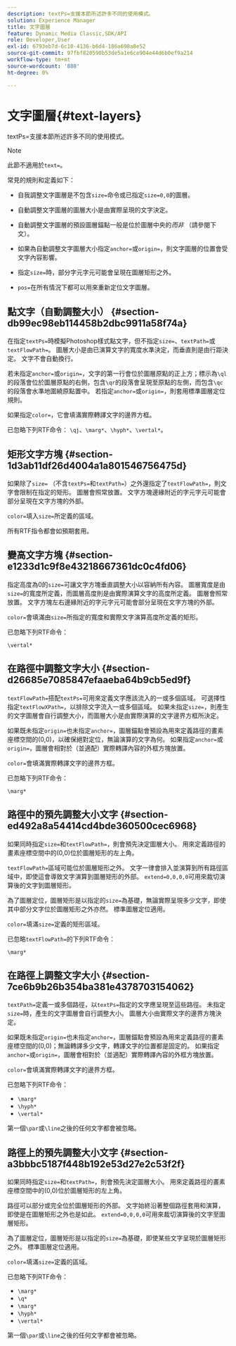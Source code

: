 ```yaml
---
description: textPs=支援本節所述許多不同的使用模式。
solution: Experience Manager
title: 文字圖層
feature: Dynamic Media Classic,SDK/API
role: Developer,User
exl-id: 6793eb7d-6c10-4136-b6d4-186a698a8e52
source-git-commit: 97fbf820590b53de5a1e6ce904e44d6b0ef9a214
workflow-type: tm+mt
source-wordcount: '888'
ht-degree: 0%

---
```


# 文字圖層{#text-layers}

textPs=支援本節所述許多不同的使用模式。

>[!NOTE]
>
>此節不適用於`text=`。

常見的規則和定義如下：

* 自我調整文字圖層是不包含`size=`命令或已指定`size=0,0`的圖層。

* 自動調整文字圖層的圖層大小是由實際呈現的文字決定。
* 自動調整文字圖層的預設圖層錨點一般是位於圖層中央的&#x200B;*而非* （請參閱下文）。
* 如果為自動調整文字圖層大小指定`anchor=`或`origin=`，則文字圖層的位置會受文字內容影響。

* 指定`size=`時，部分字元字元可能會呈現在圖層矩形之外。
* `pos=`在所有情況下都可以用來重新定位文字圖層。

## 點文字（自動調整大小） {#section-db99ec98eb114458b2dbc9911a58f74a}

在指定`textPs=`時模擬Photoshop樣式點文字，但不指定`size=`、`textPath=`或`textFlowPath=`。 圖層大小是由已演算文字的寬度水準決定，而垂直則是由行距決定。 文字不會自動換行。

若未指定`anchor=`或`origin=`，文字的第一行會位於圖層原點的正上方；標示為`\ql`的段落會位於圖層原點的右側，包含`\qr`的段落會呈現至原點的左側，而包含`\qc`的段落會水準地圍繞原點置中。 若指定`anchor=`或`origin=`，則套用標準圖層定位規則。

如果指定`color=`，它會填滿實際轉譯文字的邊界方框。

已忽略下列RTF命令： `\qj`、`\marg*`、`\hyph*`、`\vertal*`。

## 矩形文字方塊 {#section-1d3ab11df26d4004a1a801546756475d}

如果除了`size=` （不含`textPs=`和`textPath=`）之外還指定了`textFlowPath=`，則文字會限制在指定的矩形。 圖層會照常放置。 文字方塊邊緣附近的字元字元可能會部分呈現在文字方塊的外部。

`color=`填入`size=`所定義的區域。

所有RTF指令都會如預期套用。

## 變高文字方塊 {#section-e1233d1c9f8e43218667361dc0c4fd06}

指定高度為0的`size=`可讓文字方塊垂直調整大小以容納所有內容。 圖層寬度是由`size=`的寬度所定義，而圖層高度則是由實際演算文字的高度所定義。 圖層會照常放置。 文字方塊左右邊緣附近的字元字元可能會部分呈現在文字方塊的外部。

`color=`會填滿由`size=`所指定的寬度和實際文字演算高度所定義的矩形。

已忽略下列RTF命令：

`\vertal*`

## 在路徑中調整文字大小 {#section-d26685e7085847efaaeba64b9cb5ed9f}

`textFlowPath=`搭配`textPs=`可用來定義文字應該流入的一或多個區域。 可選擇性指定`textFlowXPath=`，以排除文字流入一或多個區域。 如果未指定`size=`，則產生的文字圖層會自行調整大小，而圖層大小是由實際演算的文字邊界方框所決定。

如果既未指定`origin=`也未指定`anchor=`，圖層錨點會預設為用來定義路徑的畫素座標空間的(0,0)，以確保絕對定位，無論演算的文字為何。 如果指定`anchor=`或`origin=`，圖層會相對於（並適配）實際轉譯內容的外框方塊放置。

`color=`會填滿實際轉譯文字的邊界方框。

已忽略下列RTF命令：

`\marg*`

## 路徑中的預先調整大小文字 {#section-ed492a8a54414cd4bde360500cec6968}

如果同時指定`size=`和`textFlowPath=`，則會預先決定圖層大小。 用來定義路徑的畫素座標空間中的(0,0)位於圖層矩形的左上角。

`textFlowPath=`區域可能位於圖層矩形之外。 文字一律會排入並演算到所有路徑區域中，即使這會導致文字演算到圖層矩形的外部。 `extend=0,0,0,0`可用來裁切演算後的文字到圖層矩形。

為了圖層定位，圖層矩形是以指定的`size=`為基礎，無論實際呈現多少文字，即使其中部分文字位於圖層矩形之外亦然。 標準圖層定位適用。

`color=`填滿`size=`定義的矩形區域。

已忽略`textFlowPath=`的下列RTF命令：

`\marg*`

## 在路徑上調整文字大小 {#section-7ce6b9b26b354ba381e4378703154062}

`textPath=`定義一或多個路徑，以`textPs=`指定的文字應呈現至這些路徑。 未指定`size=`時，產生的文字圖層會自行調整大小。 圖層大小由實際文字的邊界方塊決定。

如果既未指定`origin=`也未指定`anchor=`，圖層錨點會預設為用來定義路徑的畫素座標空間的(0,0)；無論轉譯多少文字，轉譯文字的位置都是固定的。 如果指定`anchor=`或`origin=`，圖層會相對於（並適配）實際轉譯內容的外框方塊放置。

`color=`會填滿實際轉譯文字的邊界方框。

已忽略下列RTF命令：

* `\marg*`
* `\hyph*`
* `\vertal*`

第一個`\par`或`\line`之後的任何文字都會被忽略。

## 路徑上的預先調整大小文字 {#section-a3bbbc5187f448b192e53d27e2c53f2f}

如果同時指定`size=`和`textPath=`，則會預先決定圖層大小。 用來定義路徑的畫素座標空間中的(0,0)位於圖層矩形的左上角。

路徑可以部分或完全位於圖層矩形的外部。 文字始終沿著整個路徑套用和演算，即使是在圖層矩形之外也是如此。 `extend=0,0,0,0`可用來裁切演算後的文字至圖層矩形。

為了圖層定位，圖層矩形是以指定的`size=`為基礎，即使某些文字呈現於圖層矩形之外。 標準圖層定位適用。

`color=`填滿`size=`定義的區域。

已忽略下列RTF命令：

* `\marg*`
* `\q*`
* `\marg*`
* `\hyph*`
* `\vertal*`

第一個`\par`或`\line`之後的任何文字都會被忽略。
